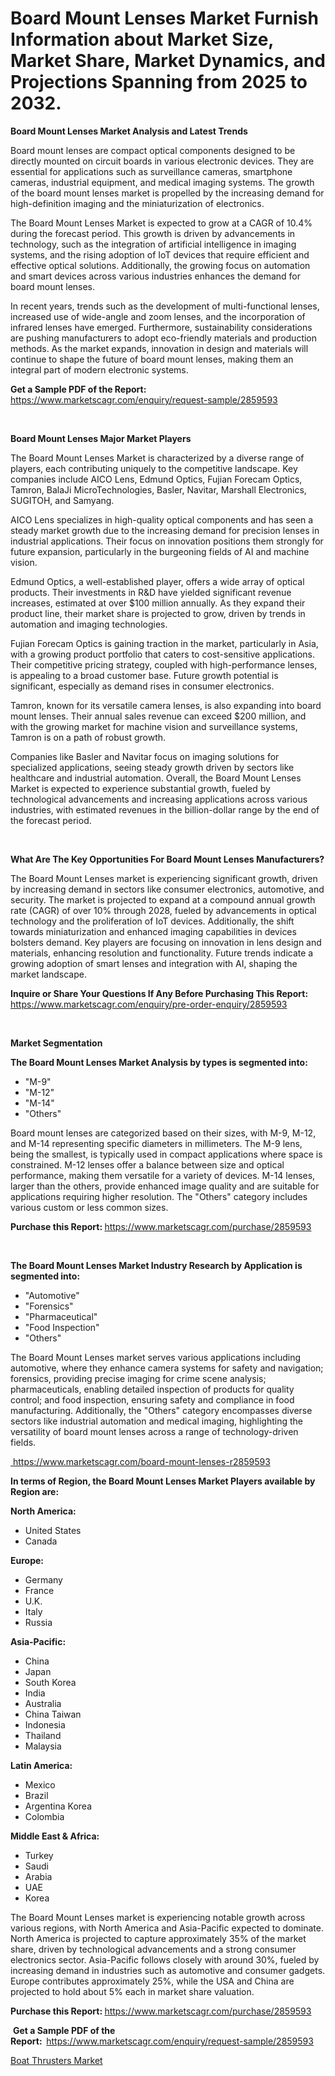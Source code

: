 <p><h1>Board Mount Lenses Market Furnish Information about Market Size, Market Share, Market Dynamics, and Projections Spanning from 2025 to 2032.</h1></p><p><strong>Board Mount Lenses Market Analysis and Latest Trends</strong></p>
<p><p>Board mount lenses are compact optical components designed to be directly mounted on circuit boards in various electronic devices. They are essential for applications such as surveillance cameras, smartphone cameras, industrial equipment, and medical imaging systems. The growth of the board mount lenses market is propelled by the increasing demand for high-definition imaging and the miniaturization of electronics.</p><p>The Board Mount Lenses Market is expected to grow at a CAGR of 10.4% during the forecast period. This growth is driven by advancements in technology, such as the integration of artificial intelligence in imaging systems, and the rising adoption of IoT devices that require efficient and effective optical solutions. Additionally, the growing focus on automation and smart devices across various industries enhances the demand for board mount lenses.</p><p>In recent years, trends such as the development of multi-functional lenses, increased use of wide-angle and zoom lenses, and the incorporation of infrared lenses have emerged. Furthermore, sustainability considerations are pushing manufacturers to adopt eco-friendly materials and production methods. As the market expands, innovation in design and materials will continue to shape the future of board mount lenses, making them an integral part of modern electronic systems.</p></p>
<p><strong>Get a Sample PDF of the Report:&nbsp;</strong> <a href="https://www.marketscagr.com/enquiry/request-sample/2859593?utm_campaign=3308&utm_medium=2&utm_source=Github&utm_content=ia&utm_term=12032025&utm_id=board-mount-lenses">https://www.marketscagr.com/enquiry/request-sample/2859593</a></p>
<p>&nbsp;</p>
<p><strong>Board Mount Lenses Major Market Players</strong></p>
<p><p>The Board Mount Lenses Market is characterized by a diverse range of players, each contributing uniquely to the competitive landscape. Key companies include AICO Lens, Edmund Optics, Fujian Forecam Optics, Tamron, BalaJi MicroTechnologies, Basler, Navitar, Marshall Electronics, SUGITOH, and Samyang.</p><p>AICO Lens specializes in high-quality optical components and has seen a steady market growth due to the increasing demand for precision lenses in industrial applications. Their focus on innovation positions them strongly for future expansion, particularly in the burgeoning fields of AI and machine vision.</p><p>Edmund Optics, a well-established player, offers a wide array of optical products. Their investments in R&D have yielded significant revenue increases, estimated at over $100 million annually. As they expand their product line, their market share is projected to grow, driven by trends in automation and imaging technologies.</p><p>Fujian Forecam Optics is gaining traction in the market, particularly in Asia, with a growing product portfolio that caters to cost-sensitive applications. Their competitive pricing strategy, coupled with high-performance lenses, is appealing to a broad customer base. Future growth potential is significant, especially as demand rises in consumer electronics.</p><p>Tamron, known for its versatile camera lenses, is also expanding into board mount lenses. Their annual sales revenue can exceed $200 million, and with the growing market for machine vision and surveillance systems, Tamron is on a path of robust growth.</p><p>Companies like Basler and Navitar focus on imaging solutions for specialized applications, seeing steady growth driven by sectors like healthcare and industrial automation. Overall, the Board Mount Lenses Market is expected to experience substantial growth, fueled by technological advancements and increasing applications across various industries, with estimated revenues in the billion-dollar range by the end of the forecast period.</p></p>
<p>&nbsp;</p>
<p><strong>What Are The Key Opportunities For Board Mount Lenses Manufacturers?</strong></p>
<p><p>The Board Mount Lenses market is experiencing significant growth, driven by increasing demand in sectors like consumer electronics, automotive, and security. The market is projected to expand at a compound annual growth rate (CAGR) of over 10% through 2028, fueled by advancements in optical technology and the proliferation of IoT devices. Additionally, the shift towards miniaturization and enhanced imaging capabilities in devices bolsters demand. Key players are focusing on innovation in lens design and materials, enhancing resolution and functionality. Future trends indicate a growing adoption of smart lenses and integration with AI, shaping the market landscape.</p></p>
<p><strong>Inquire or Share Your Questions If Any Before Purchasing This Report:</strong> <a href="https://www.marketscagr.com/enquiry/pre-order-enquiry/2859593?utm_campaign=3308&utm_medium=2&utm_source=Github&utm_content=ia&utm_term=12032025&utm_id=board-mount-lenses">https://www.marketscagr.com/enquiry/pre-order-enquiry/2859593</a></p>
<p>&nbsp;</p>
<p><strong>Market Segmentation</strong></p>
<p><strong>The Board Mount Lenses Market Analysis by types is segmented into:</strong></p>
<p><ul><li>"M-9"</li><li>"M-12"</li><li>"M-14"</li><li>"Others"</li></ul></p>
<p><p>Board mount lenses are categorized based on their sizes, with M-9, M-12, and M-14 representing specific diameters in millimeters. The M-9 lens, being the smallest, is typically used in compact applications where space is constrained. M-12 lenses offer a balance between size and optical performance, making them versatile for a variety of devices. M-14 lenses, larger than the others, provide enhanced image quality and are suitable for applications requiring higher resolution. The "Others" category includes various custom or less common sizes.</p></p>
<p><strong>Purchase this Report:&nbsp;</strong><a href="https://www.marketscagr.com/purchase/2859593?utm_campaign=3308&utm_medium=2&utm_source=Github&utm_content=ia&utm_term=12032025&utm_id=board-mount-lenses">https://www.marketscagr.com/purchase/2859593</a></p>
<p>&nbsp;</p>
<p><strong>The Board Mount Lenses Market Industry Research by Application is segmented into:</strong></p>
<p><ul><li>"Automotive"</li><li>"Forensics"</li><li>"Pharmaceutical"</li><li>"Food Inspection"</li><li>"Others"</li></ul></p>
<p><p>The Board Mount Lenses market serves various applications including automotive, where they enhance camera systems for safety and navigation; forensics, providing precise imaging for crime scene analysis; pharmaceuticals, enabling detailed inspection of products for quality control; and food inspection, ensuring safety and compliance in food manufacturing. Additionally, the "Others" category encompasses diverse sectors like industrial automation and medical imaging, highlighting the versatility of board mount lenses across a range of technology-driven fields.</p></p>
<p><a href="https://www.marketscagr.com/board-mount-lenses-r2859593?utm_campaign=3308&utm_medium=2&utm_source=Github&utm_content=ia&utm_term=12032025&utm_id=board-mount-lenses">&nbsp;https://www.marketscagr.com/board-mount-lenses-r2859593</a></p>
<p><strong>In terms of Region, the Board Mount Lenses Market Players available by Region are:</strong></p>
<p>
    <p> <strong> North America: </strong>
        <ul>
            <li>United States</li>
            <li>Canada</li>
        </ul>
        </p> 
    <p> <strong> Europe: </strong>
        <ul>
            <li>Germany</li>
            <li>France</li>
            <li>U.K.</li>
            <li>Italy</li>
            <li>Russia</li>
        </ul>
        </p> 
    <p> <strong> Asia-Pacific: </strong>
        <ul>
            <li>China</li>
            <li>Japan</li>
            <li>South Korea</li>
            <li>India</li>
            <li>Australia</li>
            <li>China Taiwan</li>
            <li>Indonesia</li>
            <li>Thailand</li>
            <li>Malaysia</li>
        </ul>
        </p> 
    <p> <strong> Latin America: </strong>
        <ul>
            <li>Mexico</li>
            <li>Brazil</li>
            <li>Argentina Korea</li>
            <li>Colombia</li>
        </ul>
        </p> 
    <p> <strong> Middle East & Africa: </strong>
        <ul>
            <li>Turkey</li>
            <li>Saudi</li>
            <li>Arabia</li>
            <li>UAE</li>
            <li>Korea</li>
        </ul>
    </p>
    </p>
<p><p>The Board Mount Lenses market is experiencing notable growth across various regions, with North America and Asia-Pacific expected to dominate. North America is projected to capture approximately 35% of the market share, driven by technological advancements and a strong consumer electronics sector. Asia-Pacific follows closely with around 30%, fueled by increasing demand in industries such as automotive and consumer gadgets. Europe contributes approximately 25%, while the USA and China are projected to hold about 5% each in market share valuation.</p></p>
<p><strong>Purchase this Report: </strong><a href="https://www.marketscagr.com/purchase/2859593?utm_campaign=3308&utm_medium=2&utm_source=Github&utm_content=ia&utm_term=12032025&utm_id=board-mount-lenses">https://www.marketscagr.com/purchase/2859593</a></p>
<p>&nbsp;<strong>Get a Sample PDF of the Report:&nbsp;&nbsp;</strong><a href="https://www.marketscagr.com/enquiry/request-sample/2859593?utm_campaign=3308&utm_medium=2&utm_source=Github&utm_content=ia&utm_term=12032025&utm_id=board-mount-lenses">https://www.marketscagr.com/enquiry/request-sample/2859593</a></p>
<p><strong></strong></p>
<p><p><a href="https://github.com/ugurgyuri/Market-Research-Report-List-1/blob/main/boat-thrusters-market.md?utm_campaign=3308&utm_medium=2&utm_source=Github&utm_content=ia&utm_term=12032025&utm_id=board-mount-lenses">Boat Thrusters Market</a></p></p>